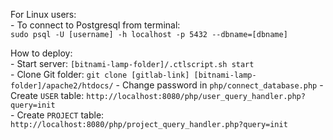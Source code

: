 For Linux users:  
    - To connect to Postgresql from terminal:  
		`sudo psql -U [username] -h localhost -p 5432 --dbname=[dbname]`
  
  
How to deploy:   
    - Start server: `[bitnami-lamp-folder]/.ctlscript.sh start`  
    - Clone Git folder: `git clone [gitlab-link] [bitnami-lamp-folder]/apache2/htdocs/` 
    - Change password in `php/connect_database.php`
    - Create `USER` table: `http://localhost:8080/php/user_query_handler.php?query=init`  
    - Create `PROJECT` table: `http://localhost:8080/php/project_query_handler.php?query=init`  
